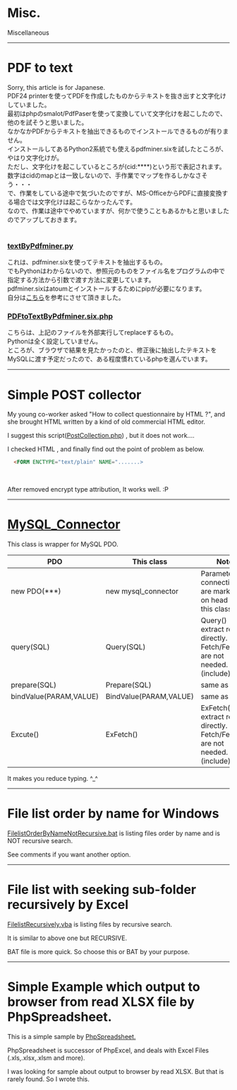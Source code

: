 # Misc.
Miscellaneous

---

# PDF to text

Sorry, this article is for Japanese.<br>
PDF24 printerを使ってPDFを作成したものからテキストを抜き出すと文字化けしていました。<br>
最初はphpのsmalot/PdfPaserを使って変換していて文字化けを起こしたので、他のを試そうと思いました。<br>
なかなかPDFからテキストを抽出できるものでインストールできるものが有りません。<br>
インストールしてあるPython2系統でも使えるpdfminer.sixを試したところが、やはり文字化けが。<br>
ただし、文字化けを起こしているところが(cid:****)という形で表記されます。<br>
数字はcidのmapとは一致しないので、手作業でマップを作るしかなさそう・・・<br>
で、作業をしている途中で気づいたのですが、MS-OfficeからPDFに直接変換する場合では文字化けは起こらなかったんです。<br>
なので、作業は途中でやめていますが、何かで使うこともあるかもと思いましたのでアップしておきます。<br>
<br>
<h3><a href="textByPdfminer.py">textByPdfminer.py</a></h3>
これは、pdfminer.sixを使ってテキストを抽出するもの。<br>
でもPythonはわからないので、参照元のものをファイル名をプログラムの中で指定する方法から引数で渡す方法に変更しています。<br>
pdfminer.sixはatoumとインストールするためにpipが必要になります。<br>
自分は<a href="https://www.tech-tech.xyz/python-pdf/">こちら</a>を参考にさせて頂きました。<br>
<h3><a href="PDFtoTextByPdfminer.six.php">PDFtoTextByPdfminer.six.php</a></h3>
こちらは、上記のファイルを外部実行してreplaceするもの。<br>
Pythonは全く設定していません。<br>
ところが、ブラウザで結果を見たかったのと、修正後に抽出したテキストをMySQLに渡す予定だったので、ある程度慣れているphpを選んでいます。<br>

---

# Simple POST collector

My young co-worker asked "How to collect questionnaire by HTML ?", and she brought HTML written by a kind of old commercial HTML editor.<br>

I suggest this script(<a href="PostCollection.php">PostCollection.php</a>) , but it does not work....<br>

I checked HTML , and finally find out the point of problem as below.<br>

````html
  <FORM ENCTYPE="text/plain" NAME=".......>
````

<br>

After removed encrypt type attribution, It works well.&nbsp;:P

---

# <a href="MySQL_Connector.php">MySQL_Connector</a>

This class is wrapper for MySQL PDO.<br>

| PDO  | This class | Note |
|-----------| -----------|---|
| new PDO(***) | new mysql_connector | Parameters of connection are marked on head of this class |
| query(SQL) | Query(SQL) | Query() extract result directly. Fetch/FetchAll are not needed.(include) |
| prepare(SQL) | Prepare(SQL) | same as PDO |
| bindValue(PARAM,VALUE) | BindValue(PARAM,VALUE) | same as PDO |
| Excute() | ExFetch() | ExFetch() extract result directly. Fetch/FetchAll are not needed.(include) |

It makes you reduce typing. ^_^

---

# File list order by name for Windows

<a href="FilelistOrderByNameNotRecursive.bat">FilelistOrderByNameNotRecursive.bat</a> is listing files order by name and is NOT recursive search.<br>

See comments if you want another option.

---

# File list with seeking sub-folder recursively by Excel

<a href="FilelistRecursively.vba">FilelistRecursively.vba</a> is listing files by recursive search.

It is similar to above one but RECURSIVE.

BAT file is more quick. So choose this or BAT by your purpose.

---

# Simple Example which output to browser from read XLSX file by PhpSpreadsheet.

This is a simple sample by <a href="https://phpspreadsheet.readthedocs.io/en/develop/">PhpSpreadsheet.</a>

PhpSpreadsheet is successor of PhpExcel, and deals with Excel Files (.xls,.xlsx,.xlsm and more).

I was looking for sample about output to browser by read XLSX. But that is rarely found. So I wrote this.
